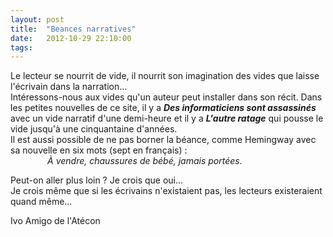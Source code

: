 ```yaml
---
layout: post
title:  "Beances narratives"
date:   2012-10-29 22:10:00
tags:   
---
```


<p>Le lecteur se nourrit de vide, il nourrit son imagination des vides que laisse l'écrivain dans la narration&hellip;<br/> Intéressons-nous aux vides qu'un auteur peut installer dans son récit. Dans les petites nouvelles de ce site, il y a <strong><em>Des informaticiens sont assassinés</em></strong> avec un vide narratif d'une demi-heure et il y a <em><strong>L'autre ratage</strong></em> qui pousse le vide jusqu'à une cinquantaine d'années.<br/>Il est aussi possible de ne pas borner la béance, comme Hemingway avec sa nouvelle en six mots (sept en français) :<br/>               <em>À vendre, chaussures de bébé, jamais portées.</em></p>
<p>Peut-on aller plus loin ? Je crois que oui&hellip;<br/> Je crois même que si les écrivains n'existaient pas, les lecteurs existeraient quand même&hellip;</p>
<p>Ivo Amigo de l'Atécon</p>
